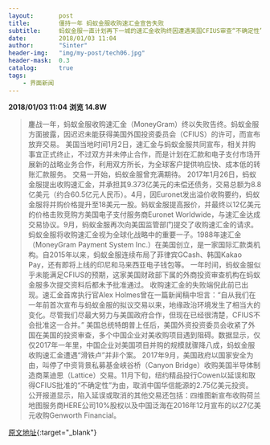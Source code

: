 ```yaml
---
layout:       post
title:        僵持一年 蚂蚁金服收购速汇金宣告失败
subtitle:     蚂蚁金服一直计划再下一城的速汇金收购终因遭遇美国CFIUS审查“不确定性”而以失败告终。
date:         2018/01/03 11:04
author:       "Sinter"
header-img:   "img/my-post/tech06.jpg"
header-mask:  0.3
catalog:      true
tags:
    - 界面新闻
---
```


**2018/01/03 11:04**  **浏览 14.8W**

> 鏖战一年，蚂蚁金服收购速汇金（MoneyGram）终以失败告终。蚂蚁金服方面披露，因迟迟未能获得美国外国投资委员会（CFIUS）的许可，而宣布放弃交易。
美国当地时间1月2日，速汇金与蚂蚁金服共同宣布，相关并购事宜正式终止，不过双方并未停止合作，而是计划在汇款和电子支付市场开展新的战略业务合作，利用双方所长，为全球客户提供响应快、成本低的转账汇款服务。
交易一开始，蚂蚁金服曾充满期待。
2017年1月26日，蚂蚁金服提出收购速汇金，并承担其9.373亿美元的未偿还债务，交易总额为8.8亿美元（约合60.5亿元人民币）。4月，因Euronet发出溢价收购要约，蚂蚁金服将并购价格提升至18美元一股。蚂蚁金服提高报价，并最终以12亿美元的价格击败竞购方美国电子支付服务商Euronet Worldwide，与速汇金达成交易协议。9月，蚂蚁金服再次向美国监管部门提交了收购速汇金的请求。
蚂蚁金服将收购速汇金视为全球化战略中的重要一子。1988年速汇金（MoneyGram Payment System Inc.）在美国创立，是一家国际汇款类机构。自2015年以来，蚂蚁金服连续布局了菲律宾GCash、韩国Kakao Pay，还有即将上线的印尼和马来西亚电子钱包等。
一年时间，蚂蚁金服似乎未能满足CFIUS的预期，这家美国财政部下属的外商投资审查机构在蚂蚁金服多次提交资料后都未予批准通过。
收购速汇金的失败端倪此前已出现。速汇金首席执行官Alex Holmes曾在一篇新闻稿中坦言：“自从我们在一年前首次宣布与蚂蚁金服的拟议交易以来，地缘政治环境发生了相当大的变化。尽管我们尽最大努力与美国政府合作，但现在已经很清楚，CFIUS不会批准这一合并。”
美国总统特朗普上任后，美国外资投资委员会收紧了外国在美国的投资审查，多个中国企业对美收购项目遇到阻碍。数据显示，仅仅2017年一年里，中国企业对美国项目并购的规模就骤降八成，蚂蚁金服收购速汇金遭遇“滑铁卢”并非个案。
2017年9月，美国政府以国家安全为由，叫停了中资背景私募基金峡谷桥（Canyon Bridge）收购美国半导体制造商莱迪思（Lattice）交易。11月下旬，纽约精品投行Cowen以延误和取得CFIUS批准的“不确定性”为由，取消中国华信能源的2.75亿美元投资。
公开报道显示，陷入延误或取消的其他交易还包括：四维图新宣布收购荷兰地图服务商HERE公司10%股权以及中国泛海在2016年12月宣布的以27亿美元收购Genworth Financial。


[原文地址](http://www.jiemian.com/article/1856862.html){:target="_blank"}


